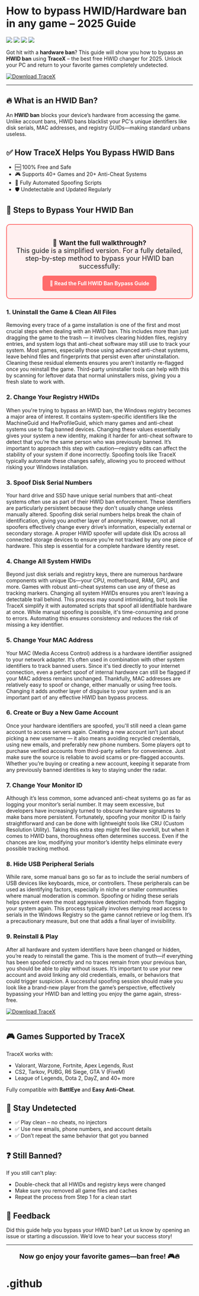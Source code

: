 <h1>How to bypass HWID/Hardware ban in any game – 2025 Guide</h1>

<p><img src="https://img.shields.io/badge/Downloads-50K%2B-brightgreen?style=for-the-badge" />
<img src="https://img.shields.io/badge/Success%20Rate-99.99%25-blue?style=for-the-badge" />
<img src="https://img.shields.io/badge/Status-Working-green?style=for-the-badge" />
<img src="https://img.shields.io/badge/Trusted-By%20Gamers-orange?style=for-the-badge" /></p>

<p>Got hit with a <strong>hardware ban</strong>? This guide will show you how to bypass an <strong>HWID ban</strong> using <strong>TraceX</strong> – the best free HWID changer for 2025. Unlock your PC and return to your favorite games completely undetected.</p>

<!-- CTA Buttons -->
<p>
  <a href="https://slothytech.com/tracex" target="_blank">
    <img src="https://img.shields.io/badge/⬇️%20Download%20TraceX%20Now-FREE-red?style=for-the-badge" alt="Download TraceX">
  </a>
</p>

<hr />

<h2>🔥 What is an HWID Ban?</h2>
<p>An <strong>HWID ban</strong> blocks your device’s hardware from accessing the game. Unlike account bans, HWID bans blacklist your PC's unique identifiers like disk serials, MAC addresses, and registry GUIDs—making standard unbans useless.</p>

<h2>✅ How TraceX Helps You Bypass HWID Bans</h2>
<ul>
  <li>🆓 100% Free and Safe</li>
  <li>🎮 Supports 40+ Games and 20+ Anti-Cheat Systems</li>
  <li>🧠 Fully Automated Spoofing Scripts</li>
  <li>🛡️ Undetectable and Updated Regularly</li>
</ul>

<h2>🚀 Steps to Bypass Your HWID Ban</h2>

<div style="border: 2px solid #ff6b6b; background-color: #fff0f0; padding: 20px; border-radius: 10px; margin: 25px 0; text-align: center;">
  <p style="font-size: 18px; margin-bottom: 15px;">
    📘 <strong>Want the full walkthrough?</strong><br />
    This guide is a simplified version. For a fully detailed, step-by-step method to bypass your HWID ban successfully:
  </p>
  <a href="https://slothytech.com/hwid-ban/" target="_blank" style="background-color: #ff6b6b; color: white; padding: 12px 20px; border-radius: 6px; text-decoration: none; font-weight: bold; display: inline-block;">
    🔗 Read the Full HWID Ban Bypass Guide
  </a>
</div>


<h3>1. Uninstall the Game & Clean All Files</h3>
<p>Removing every trace of a game installation is one of the first and most crucial steps when dealing with an HWID ban. This includes more than just dragging the game to the trash — it involves clearing hidden files, registry entries, and system logs that anti-cheat software may still use to track your system. Most games, especially those using advanced anti-cheat systems, leave behind files and fingerprints that persist even after uninstallation. Cleaning these residual elements ensures you aren’t instantly re-flagged once you reinstall the game. Third-party uninstaller tools can help with this by scanning for leftover data that normal uninstallers miss, giving you a fresh slate to work with.</p>

<h3>2. Change Your Registry HWIDs</h3>
<p>When you're trying to bypass an HWID ban, the Windows registry becomes a major area of interest. It contains system-specific identifiers like the MachineGuid and HwProfileGuid, which many games and anti-cheat systems use to flag banned devices. Changing these values essentially gives your system a new identity, making it harder for anti-cheat software to detect that you’re the same person who was previously banned. It’s important to approach this step with caution—registry edits can affect the stability of your system if done incorrectly. Spoofing tools like TraceX typically automate these changes safely, allowing you to proceed without risking your Windows installation.</p>

<h3>3. Spoof Disk Serial Numbers</h3>
<p>Your hard drive and SSD have unique serial numbers that anti-cheat systems often use as part of their HWID ban enforcement. These identifiers are particularly persistent because they don't usually change unless manually altered. Spoofing disk serial numbers helps break the chain of identification, giving you another layer of anonymity. However, not all spoofers effectively change every drive’s information, especially external or secondary storage. A proper HWID spoofer will update disk IDs across all connected storage devices to ensure you’re not tracked by any one piece of hardware. This step is essential for a complete hardware identity reset.</p>

<h3>4. Change All System HWIDs</h3>
<p>Beyond just disk serials and registry keys, there are numerous hardware components with unique IDs—your CPU, motherboard, RAM, GPU, and more. Games with robust anti-cheat systems can use any of these as tracking markers. Changing all system HWIDs ensures you aren’t leaving a detectable trail behind. This process may sound intimidating, but tools like TraceX simplify it with automated scripts that spoof all identifiable hardware at once. While manual spoofing is possible, it's time-consuming and prone to errors. Automating this ensures consistency and reduces the risk of missing a key identifier.</p>

<h3>5. Change Your MAC Address</h3>
<p>Your MAC (Media Access Control) address is a hardware identifier assigned to your network adapter. It’s often used in combination with other system identifiers to track banned users. Since it's tied directly to your internet connection, even a perfect spoof of internal hardware can still be flagged if your MAC address remains unchanged. Thankfully, MAC addresses are relatively easy to spoof or change, either manually or using free tools. Changing it adds another layer of disguise to your system and is an important part of any effective HWID ban bypass process.</p>

<h3>6. Create or Buy a New Game Account</h3>
<p>Once your hardware identifiers are spoofed, you'll still need a clean game account to access servers again. Creating a new account isn’t just about picking a new username — it also means avoiding recycled credentials, using new emails, and preferably new phone numbers. Some players opt to purchase verified accounts from third-party sellers for convenience. Just make sure the source is reliable to avoid scams or pre-flagged accounts. Whether you’re buying or creating a new account, keeping it separate from any previously banned identities is key to staying under the radar.</p>

<h3>7. Change Your Monitor ID</h3>
<p>Although it’s less common, some advanced anti-cheat systems go as far as logging your monitor’s serial number. It may seem excessive, but developers have increasingly turned to obscure hardware signatures to make bans more persistent. Fortunately, spoofing your monitor ID is fairly straightforward and can be done with lightweight tools like CRU (Custom Resolution Utility). Taking this extra step might feel like overkill, but when it comes to HWID bans, thoroughness often determines success. Even if the chances are low, modifying your monitor’s identity helps eliminate every possible tracking method.</p>

<h3>8. Hide USB Peripheral Serials</h3>
<p>While rare, some manual bans go so far as to include the serial numbers of USB devices like keyboards, mice, or controllers. These peripherals can be used as identifying factors, especially in niche or smaller communities where manual moderation is common. Spoofing or hiding these serials helps prevent even the most aggressive detection methods from flagging your system again. This process typically involves denying read access to serials in the Windows Registry so the game cannot retrieve or log them. It’s a precautionary measure, but one that adds a final layer of invisibility.</p>

<h3>9. Reinstall & Play</h3>
<p>After all hardware and system identifiers have been changed or hidden, you’re ready to reinstall the game. This is the moment of truth—if everything has been spoofed correctly and no traces remain from your previous ban, you should be able to play without issues. It’s important to use your new account and avoid linking any old credentials, emails, or behaviors that could trigger suspicion. A successful spoofing session should make you look like a brand-new player from the game’s perspective, effectively bypassing your HWID ban and letting you enjoy the game again, stress-free.</p>

<!-- CTA Button Repeat -->
<p>
  <a href="https://slothytech.com/tracex" target="_blank">
    <img src="https://img.shields.io/badge/🚀%20Download%20TraceX%20Here-FREE%20HWID%20SPOOFER-blue?style=for-the-badge" alt="Download TraceX">
  </a>
</p>

<hr />

<h2>🎮 Games Supported by TraceX</h2>
<p>TraceX works with:</p>
<ul>
  <li>Valorant, Warzone, Fortnite, Apex Legends, Rust</li>
  <li>CS2, Tarkov, PUBG, R6 Siege, GTA V (FiveM)</li>
  <li>League of Legends, Dota 2, DayZ, and 40+ more</li>
</ul>

<p>Fully compatible with <strong>BattlEye</strong> and <strong>Easy Anti-Cheat</strong>.</p>

<h2>🧠 Stay Undetected</h2>
<ul>
  <li>✅ Play clean – no cheats, no injectors</li>
  <li>✅ Use new emails, phone numbers, and account details</li>
  <li>✅ Don’t repeat the same behavior that got you banned</li>
</ul>

<h2>❓ Still Banned?</h2>
<p>If you still can't play:</p>
<ul>
  <li>Double-check that all HWIDs and registry keys were changed</li>
  <li>Make sure you removed all game files and caches</li>
  <li>Repeat the process from Step 1 for a clean start</li>
</ul>

<h2>📩 Feedback</h2>
<p>Did this guide help you bypass your HWID ban? Let us know by opening an issue or starting a discussion. We’d love to hear your success story!</p>

<hr />

<p style="text-align:center; font-size: 18px;"><strong>Now go enjoy your favorite games—ban free! 🎮🔥</strong></p>

# .github
